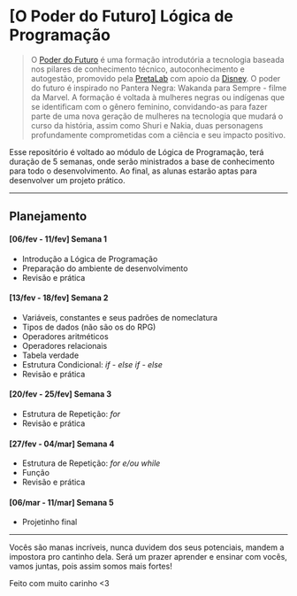 # [O Poder do Futuro] Lógica de Programação


> O [Poder do Futuro](https://opoderdofuturo.pretalab.com/?itm_source=site&itm_medium=popup&itm_campaign=opoderdofuturo) é uma formação introdutória a tecnologia baseada nos pilares de conhecimento técnico, autoconhecimento e autogestão, promovido pela [PretaLab](https://www.pretalab.com/ "Site do PretaLab") com apoio da [Disney](https://disney.com.br/ "Site da Disney"). O poder do futuro é inspirado no Pantera Negra: Wakanda para Sempre - filme da Marvel. A formação é voltada à mulheres negras ou indígenas que se identificam com o gênero feminino, convidando-as para fazer parte de uma nova geração de mulheres na tecnologia que mudará o curso da história, assim como Shuri e Nakia, duas personagens profundamente comprometidas com a ciência e seu impacto positivo.

Esse repositório é voltado ao módulo de Lógica de Programação, terá duração de 5 semanas, onde serão ministrados a base de conhecimento para todo o desenvolvimento. Ao final, as alunas estarão aptas para desenvolver um projeto prático.

---
## Planejamento 
#### [06/fev - 11/fev] Semana 1 
- Introdução a Lógica de Programação
- Preparação do ambiente de desenvolvimento
- Revisão e prática

#### [13/fev - 18/fev] Semana 2
- Variáveis, constantes e seus padrões de nomeclatura
- Tipos de dados (não são os do RPG)
- Operadores aritméticos
- Operadores relacionais
- Tabela verdade
- Estrutura Condicional: *if - else if - else*
- Revisão e prática

#### [20/fev - 25/fev] Semana 3
- Estrutura de Repetição: *for*
- Revisão e prática

#### [27/fev - 04/mar] Semana 4
- Estrutura de Repetição: *for e/ou while* 
- Função
- Revisão e prática

#### [06/mar - 11/mar] Semana 5
- Projetinho final

---
Vocês são manas incríveis, nunca duvidem dos seus potenciais, mandem a impostora pro cantinho dela. Será um prazer aprender e ensinar com vocês, vamos juntas, pois assim somos mais fortes!

Feito com muito carinho <3
